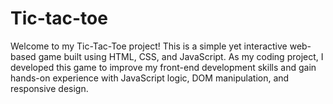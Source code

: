 # Tic-tac-toe
Welcome to my Tic-Tac-Toe project! This is a simple yet interactive web-based game built using HTML, CSS, and JavaScript. As my coding project, I developed this game to improve my front-end development skills and gain hands-on experience with JavaScript logic, DOM manipulation, and responsive design.
